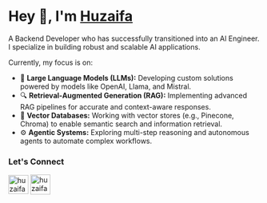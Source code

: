 <h1>Hey 👋, I'm <a href="https://huzaifasubhani.vercel.app/">Huzaifa</a></h1>

<p>
  A Backend Developer who has successfully transitioned into an AI Engineer. I specialize in building robust and scalable AI applications.
  
  Currently, my focus is on:
  
  - 🧠 **Large Language Models (LLMs):** Developing custom solutions powered by models like OpenAI, Llama, and Mistral.
  - 🔍 **Retrieval-Augmented Generation (RAG):** Implementing advanced RAG pipelines for accurate and context-aware responses.
  - 💾 **Vector Databases:** Working with vector stores (e.g., Pinecone, Chroma) to enable semantic search and information retrieval.
  - ⚙️ **Agentic Systems:** Exploring multi-step reasoning and autonomous agents to automate complex workflows.
  </p>


<h3 align="left">Let's Connect</h3>
<p align="left">
<a href="https://linkedin.com/in/huzaifasubhani" target="blank">
  <img align="center" src="https://github.com/user-attachments/assets/114842d6-41c5-4f5a-a3de-c5b0f2e90959" alt="huzaifasubhani" height="38" width="40" /></a>
<a href="https://instagram.com/huzaifaaa.exe" target="blank">
  <img align="center" src="https://github.com/user-attachments/assets/a68ffd0d-9976-4a3f-9b90-8e14b49c7489" alt="huzaifaaa.exe" height="40" width="40" /></a>
</p>



